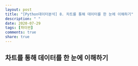 ```yaml
---
layout: post
title: "[Python데이터분석] 8. 차트를 통해 데이터를 한 눈에 이해하기"
description: " "
date: 2020-07-29
tags: [파이썬]
comments: true
share: true
---
```


## 차트를 통해 데이터를 한 눈에 이해하기
